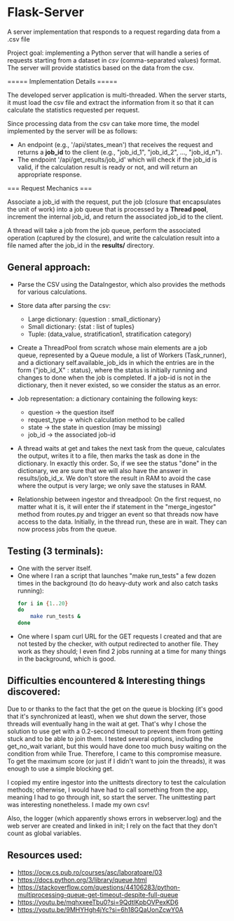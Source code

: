 # Flask-Server

A server implementation that responds to a request regarding data from a .csv file

Project goal: implementing a Python server that will handle a series of requests starting from a dataset in _csv_ (comma-separated values) format.
The server will provide statistics based on the data from the csv.

===== Implementation Details =====

The developed server application is multi-threaded.
When the server starts, it must load the csv file and extract the information from it so that it can calculate the statistics requested per request.

Since processing data from the csv can take more time, the model implemented by the server will be as follows:

- An endpoint (e.g., '/api/states_mean') that receives the request and returns a **job_id** to the client (e.g., "job_id_1", "job_id_2", ..., "job_id_n").
- The endpoint '/api/get_results/job_id' which will check if the job_id is valid, if the calculation result is ready or not, and will return an appropriate response.

=== Request Mechanics ===

Associate a job_id with the request, put the job (closure that encapsulates the unit of work) into a job queue that is processed by a **Thread pool**, increment the internal job_id, and return the associated job_id to the client.

A thread will take a job from the job queue, perform the associated operation (captured by the closure), and write the calculation result into a file named after the job_id in the **results/** directory.

## General approach:

- Parse the CSV using the DataIngestor, which also provides the methods for various calculations.

- Store data after parsing the csv:

  - Large dictionary: {question : small_dictionary}
  - Small dictionary: {stat : list of tuples}
  - Tuple: (data_value, stratification1, stratification category)

- Create a ThreadPool from scratch whose main elements are a job queue, represented by a Queue module, a list of Workers (Task_runner), and a dictionary self.available_job_ids in which the entries are in the form {"job_id_X" : status}, where the status is initially running and changes to done when the job is completed. If a job-id is not in the dictionary, then it never existed, so we consider the status as an error.

- Job representation: a dictionary containing the following keys:

  - question -> the question itself
  - request_type -> which calculation method to be called
  - state -> the state in question (may be missing)
  - job_id -> the associated job-id

- A thread waits at get and takes the next task from the queue, calculates the output, writes it to a file, then marks the task as done in the dictionary. In exactly this order. So, if we see the status "done" in the dictionary, we are sure that we will also have the answer in results/job_id_x. We don't store the result in RAM to avoid the case where the output is very large; we only save the statuses in RAM.

* Relationship between ingestor and threadpool: On the first request, no matter what it is, it will enter the if statement in the "merge_ingestor" method from routes.py and trigger an event so that threads now have access to the data. Initially, in the thread run, these are in wait. They can now process jobs from the queue.

## Testing (3 terminals):

- One with the server itself.
- One where I ran a script that launches "make run_tests" a few dozen times in the background (to do heavy-duty work and also catch tasks running):
  ```bash
  for i in {1..20}
  do
      make run_tests &
  done
  ```
- One where I spam curl URL for the GET requests I created and that are not tested by the checker, with output redirected to another file. They work as they should; I even find 2 jobs running at a time for many things in the background, which is good.

## Difficulties encountered & Interesting things discovered:

Due to or thanks to the fact that the get on the queue is blocking (it's good that it's synchronized at least), when we shut down the server, those threads will eventually hang in the wait at get. That's why I chose the solution to use get with a 0.2-second timeout to prevent them from getting stuck and to be able to join them. I tested several options, including the get_no_wait variant, but this would have done too much busy waiting on the condition from while True. Therefore, I came to this compromise measure. To get the maximum score (or just if I didn't want to join the threads), it was enough to use a simple blocking get.

I copied my entire ingestor into the unittests directory to test the calculation methods; otherwise, I would have had to call something from the app, meaning I had to go through init, so start the server. The unittesting part was interesting nonetheless. I made my own csv!

Also, the logger (which apparently shows errors in webserver.log) and the web server are created and linked in init; I rely on the fact that they don't count as global variables.

## Resources used:

- https://ocw.cs.pub.ro/courses/asc/laboratoare/03
- https://docs.python.org/3/library/queue.html
- https://stackoverflow.com/questions/44106283/python-multiprocessing-queue-get-timeout-despite-full-queue
- https://youtu.be/mqhxxeeTbu0?si=9QdtlKpbOVPexKD6
- https://youtu.be/9MHYHgh4jYc?si=6h18GQaUonZcwY0A
